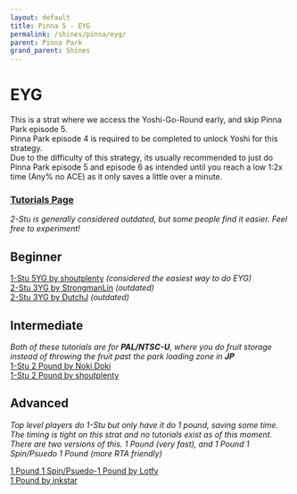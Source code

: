 ```yaml
---
layout: default 
title: Pinna 5 - EYG
permalink: /shines/pinna/eyg/
parent: Pinna Park
grand_parent: Shines
---
```


# EYG
This is a strat where we access the Yoshi-Go-Round early, and skip Pinna Park episode 5.  
Pinna Park episode 4 is required to be completed to unlock Yoshi for this strategy.  
Due to the difficulty of this strategy, its usually recommended to just do Pinna Park episode 5 
and episode 6 as intended until you reach a low 1:2x time (Any% no ACE) as it only saves a little over a minute.

### [Tutorials Page](https://smscommunity.github.io/sms-guide/tutorials/)  
*2-Stu is generally considered outdated, but some people find it easier. Feel free to experiment!*  

## Beginner  
[1-Stu 5YG by shoutplenty](https://www.youtube.com/watch?v=UJ5RNJK6LRM) *(considered the easiest way to do EYG)*  
[2-Stu 3YG by StrongmanLin](https://www.youtube.com/watch?v=0xm2-QkrL4M) *(outdated)*  
[2-Stu 3YG by DutchJ](https://www.youtube.com/watch?v=tvq-WY7YFsc) *(outdated)*  

## Intermediate  
*Both of these tutorials are for **PAL/NTSC-U**, where you do fruit storage instead of throwing the fruit past the park loading zone in **JP***  
[1-Stu 2 Pound by Noki Doki](https://www.youtube.com/watch?v=0plZQdNSo18)  
[1-Stu 2 Pound by shoutplenty](https://www.youtube.com/watch?v=J_m8bx_Z_Eo)  

##  Advanced  
*Top level players do 1-Stu but only have it do 1 pound, saving some time. The timing is tight on this strat and no tutorials exist as of this moment.*  
*There are two versions of this. 1 Pound (very fast), and 1 Pound 1 Spin/Psuedo 1 Pound (more RTA friendly)*   

[1 Pound 1 Spin/Psuedo-1 Pound by Lotfy](https://www.youtube.com/watch?v=LVWCQgi0L-o)  
[1 Pound by inkstar](https://x.com/NoVidNoDidNoVid/status/1832344043004506145)  
